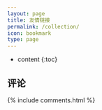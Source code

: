 ```yaml
---
layout: page
title: 友情链接
permalink: /collection/
icon: bookmark
type: page
---
```


* content
{:toc}



## 评论

{% include comments.html %}
